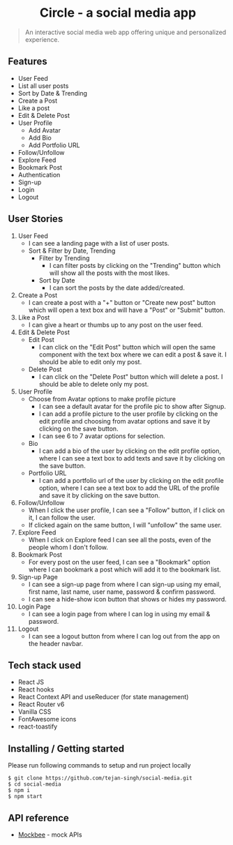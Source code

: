 <h1 align = "center">Circle - a social media app</h1>

> An interactive social media web app offering unique and personalized experience.

## Features

- User Feed
- List all user posts
- Sort by Date & Trending
- Create a Post
- Like a post
- Edit & Delete Post
- User Profile
  - Add Avatar
  - Add Bio
  - Add Portfolio URL
- Follow/Unfollow
- Explore Feed
- Bookmark Post
- Authentication
- Sign-up
- Login
- Logout

## User Stories

1. User Feed
    - I can see a landing page with a list of user posts.
    - Sort & Filter by Date, Trending
      - Filter by Trending
        - I can filter posts by clicking on the "Trending" button which will show all the posts with the most likes.
      - Sort by Date
        - I can sort the posts by the date added/created.
2. Create a Post
    - I can create a post with a "+" button or "Create new post" button which will open a text box and will have a "Post" or "Submit" button.
3. Like a Post
    - I can give a heart or thumbs up to any post on the user feed.
4. Edit & Delete Post
    - Edit Post
      - I can click on the "Edit Post" button which will open the same component with the text box where we can edit a post & save it. I should be able to edit only my post.
    - Delete Post
      - I can click on the "Delete Post" button which will delete a post. I should be able to delete only my post.
5. User Profile
    - Choose from Avatar options to make profile picture
      - I can see a default avatar for the profile pic to show after Signup.
      - I can add a profile picture to the user profile by clicking on the edit profile and choosing from avatar options and save it by clicking on the save button.
      - I can see 6 to 7 avatar options for selection.
    - Bio
      - I can add a bio of the user by clicking on the edit profile option, where I can see a text box to add texts and save it by clicking on the save button.
    - Portfolio URL
      - I can add a portfolio url of the user by clicking on the edit profile option, where I can see a text box to add the URL of the profile and save it by clicking on the save button.
6. Follow/Unfollow
    - When I click the user profile, I can see a "Follow" button, if I click on it, I can follow the user.
    - If clicked again on the same button, I will "unfollow" the same user.
7. Explore Feed
    - When I click on Explore feed I can see all the posts, even of the people whom I don't follow.
8. Bookmark Post
    - For every post on the user feed, I can see a "Bookmark" option where I can bookmark a post which will add it to the bookmark list.
9. Sign-up Page
    - I can see a sign-up page from where I can sign-up using my email, first name, last name, user name, password & confirm password.
    - I can see a hide-show icon button that shows or hides my password.
10. Login Page
    - I can see a login page from where I can log in using my email & password.
11. Logout
    - I can see a logout button from where I can log out from the app on the header navbar.

## Tech stack used
- React JS
- React hooks
- React Context API and useReducer (for state management)
- React Router v6
- Vanilla CSS
- FontAwesome icons
- react-toastify

## Installing / Getting started
Please run following commands to setup and run project locally

```shell
$ git clone https://github.com/tejan-singh/social-media.git
$ cd social-media
$ npm i
$ npm start
```

## API reference
- [Mockbee](https://mockbee.netlify.app/docs/api/apps/social-media) - mock APIs